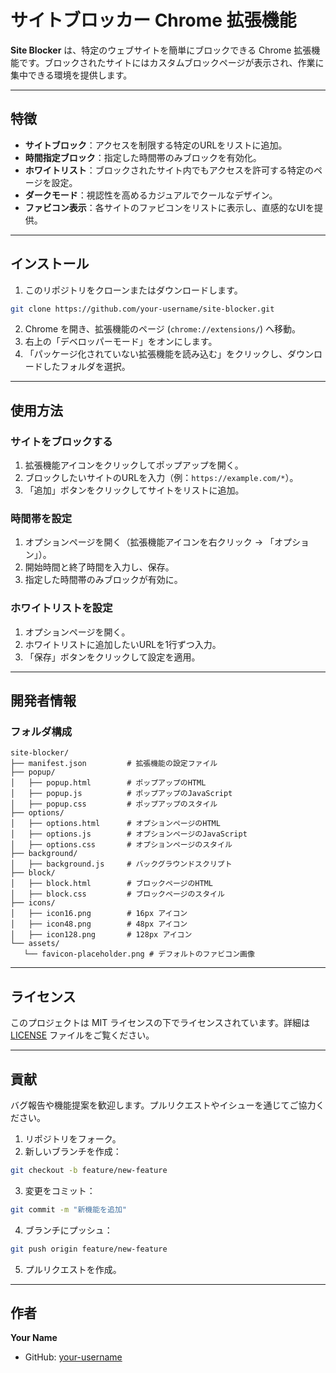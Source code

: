 # サイトブロッカー Chrome 拡張機能

**Site Blocker** は、特定のウェブサイトを簡単にブロックできる Chrome 拡張機能です。ブロックされたサイトにはカスタムブロックページが表示され、作業に集中できる環境を提供します。

---

## 特徴

- **サイトブロック**：アクセスを制限する特定のURLをリストに追加。
- **時間指定ブロック**：指定した時間帯のみブロックを有効化。
- **ホワイトリスト**：ブロックされたサイト内でもアクセスを許可する特定のページを設定。
- **ダークモード**：視認性を高めるカジュアルでクールなデザイン。
- **ファビコン表示**：各サイトのファビコンをリストに表示し、直感的なUIを提供。

---

## インストール

1. このリポジトリをクローンまたはダウンロードします。

  ```bash
  git clone https://github.com/your-username/site-blocker.git
  ```

2. Chrome を開き、拡張機能のページ (`chrome://extensions/`) へ移動。
3. 右上の「デベロッパーモード」をオンにします。
4. 「パッケージ化されていない拡張機能を読み込む」をクリックし、ダウンロードしたフォルダを選択。

---

## 使用方法

### サイトをブロックする

1. 拡張機能アイコンをクリックしてポップアップを開く。
2. ブロックしたいサイトのURLを入力（例：`https://example.com/*`）。
3. 「追加」ボタンをクリックしてサイトをリストに追加。

### 時間帯を設定

1. オプションページを開く（拡張機能アイコンを右クリック → 「オプション」）。
2. 開始時間と終了時間を入力し、保存。
3. 指定した時間帯のみブロックが有効に。

### ホワイトリストを設定

1. オプションページを開く。
2. ホワイトリストに追加したいURLを1行ずつ入力。
3. 「保存」ボタンをクリックして設定を適用。

---

## 開発者情報

### フォルダ構成

```
site-blocker/
├── manifest.json         # 拡張機能の設定ファイル
├── popup/
│   ├── popup.html        # ポップアップのHTML
│   ├── popup.js          # ポップアップのJavaScript
│   ├── popup.css         # ポップアップのスタイル
├── options/
│   ├── options.html      # オプションページのHTML
│   ├── options.js        # オプションページのJavaScript
│   ├── options.css       # オプションページのスタイル
├── background/
│   ├── background.js     # バックグラウンドスクリプト
├── block/
│   ├── block.html        # ブロックページのHTML
│   ├── block.css         # ブロックページのスタイル
├── icons/
│   ├── icon16.png        # 16px アイコン
│   ├── icon48.png        # 48px アイコン
│   ├── icon128.png       # 128px アイコン
└── assets/
   └── favicon-placeholder.png # デフォルトのファビコン画像
```

---

## ライセンス

このプロジェクトは MIT ライセンスの下でライセンスされています。詳細は [LICENSE](LICENSE) ファイルをご覧ください。

---

## 貢献

バグ報告や機能提案を歓迎します。プルリクエストやイシューを通じてご協力ください。

1. リポジトリをフォーク。
2. 新しいブランチを作成：

  ```bash
  git checkout -b feature/new-feature
  ```

3. 変更をコミット：

  ```bash
  git commit -m "新機能を追加"
  ```

4. ブランチにプッシュ：

  ```bash
  git push origin feature/new-feature
  ```

5. プルリクエストを作成。

---

## 作者

**Your Name**

- GitHub: [your-username](https://github.com/your-username)